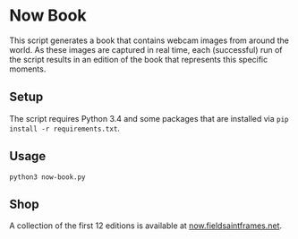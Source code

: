 Now Book
========

This script generates a book that contains webcam images from around the world. As these images are captured in real time, each (successful) run of the script results in an edition of the book that represents this specific moments.

Setup
-----

The script requires Python 3.4 and some packages that are installed via `pip install -r requirements.txt`.

Usage
-----

`python3 now-book.py`

Shop
----

A collection of the first 12 editions is available at [now.fieldsaintframes.net](http://now.fieldsaintframes.net).